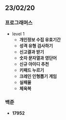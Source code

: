 ## 23/02/20

### 프로그래머스

- level 1
    - **개인정보 수집 유효기간**
    - **성격 유형 검사하기**
    - **신고결과 받기**
    - **숫자 문자열과 영단어**
    - **신규 아이디 추천**
    - **키패드 누르기**
    - **크레인 인형뽑기 게임**
    - **실패율**
    - **체육복**
  

### 백준

- **17952**
